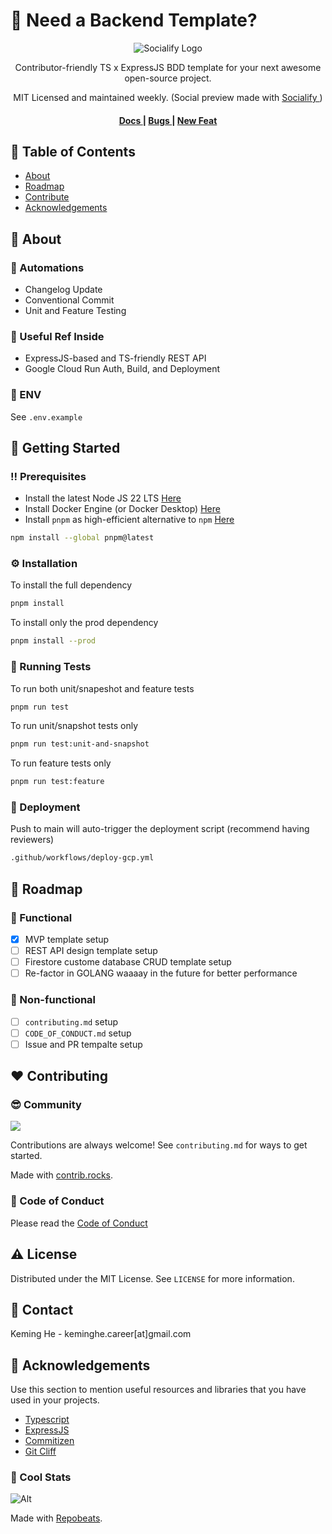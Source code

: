 # :wave: Need a Backend Template?

<div align="center">

<img src="https://socialify.git.ci/keminghe/template-ts-cucumber-setup/image?description=1&forks=1&issues=1&language=1&name=1&owner=1&pattern=Circuit%20Board&pulls=1&stargazers=1&theme=Light" alt="Socialify Logo"/>

<br/>
<p>Contributor-friendly TS x ExpressJS BDD template for your next awesome open-source project.</p>
<p>
MIT Licensed and maintained weekly. (Social preview made with
<a href="https://socialify.git.ci"> Socialify </a>
)
</p>

<h4> 
<a href="https://github.com/KemingHe/template-ts-cucumber-setup/blob/main/README.md"> Docs </a>
<span> | </span>
<a href="https://github.com/KemingHe/template-ts-cucumber-setup/issues"> Bugs </a>
<span> | </span>
<a href="https://github.com/KemingHe/template-ts-cucumber-setup/issues"> New Feat </a>
</h4>

</div>

## :notebook_with_decorative_cover: Table of Contents

- [About](#star2-about)
- [Roadmap](#compass-roadmap)
- [Contribute](#heart-contributing)
- [Acknowledgements](#high_brightness-acknowledgements)

## :star2: About

### :robot: Automations

- Changelog Update
- Conventional Commit
- Unit and Feature Testing

### :eyes: Useful Ref Inside

- ExpressJS-based and TS-friendly REST API
- Google Cloud Run Auth, Build, and Deployment

### :key: ENV

See `.env.example`

## :toolbox: Getting Started

### :bangbang: Prerequisites

- Install the latest Node JS 22 LTS [Here](https://nodejs.org/en/download/package-manager)
- Install Docker Engine (or Docker Desktop) [Here](https://docs.docker.com/engine/)
- Install `pnpm` as high-efficient alternative to `npm` [Here](https://pnpm.io)
  
```bash
npm install --global pnpm@latest
```

### :gear: Installation

To install the full dependency

```bash
pnpm install
```

To install only the prod dependency

```bash
pnpm install --prod
```

### :test_tube: Running Tests

To run both unit/snapeshot and feature tests

```bash
pnpm run test
```

To run unit/snapshot tests only

```bash
pnpm run test:unit-and-snapshot
```

To run feature tests only

```bash
pnpm run test:feature
```

### :triangular_flag_on_post: Deployment

Push to main will auto-trigger the deployment script (recommend having reviewers)

```bash
.github/workflows/deploy-gcp.yml
```

## :compass: Roadmap

### :necktie: Functional

- [x] MVP template setup
- [ ] REST API design template setup
- [ ] Firestore custome database CRUD template setup
- [ ] Re-factor in GOLANG waaaay in the future for better performance

### :tophat: Non-functional

- [ ] `contributing.md` setup
- [ ] `CODE_OF_CONDUCT.md` setup
- [ ] Issue and PR tempalte setup

## :heart: Contributing

### :sunglasses: Community

<a href="https://github.com/keminghe/template-ts-cucumber-setup/graphs/contributors">
  <img src="https://contrib.rocks/image?repo=keminghe/template-ts-cucumber-setup" />
</a>

Contributions are always welcome! See `contributing.md` for ways to get started.

Made with [contrib.rocks](https://contrib.rocks).

### :scroll: Code of Conduct

Please read the [Code of Conduct](https://github.com/keminghe/template-ts-cucumber-setup/blob/master/CODE_OF_CONDUCT.md)

## :warning: License

Distributed under the MIT License. See `LICENSE` for more information.

## :calling: Contact

Keming He - keminghe.career[at]gmail.com

## :high_brightness: Acknowledgements

Use this section to mention useful resources and libraries that you have used in your projects.

- [Typescript](https://www.typescriptlang.org/)
- [ExpressJS](https://expressjs.com/)
- [Commitizen](https://commitizen-tools.github.io/commitizen/)
- [Git Cliff](https://git-cliff.org/)

### :gem: Cool Stats

![Alt](https://repobeats.axiom.co/api/embed/8f2558f9c9da7e35a7bf64966f46fa87c15dd6eb.svg "Repobeats analytics image")

Made with [Repobeats](https://repobeats.axiom.co/).
